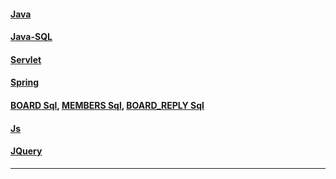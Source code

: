 #### [Java](https://github.com/Sangmoo/ktds-edu/tree/master/Java_Programming)
#### [Java-SQL](https://github.com/Sangmoo/ktds-edu/blob/master/Java_Programming/Article/utils/Sql.java)
#### [Servlet](https://github.com/Sangmoo/ktds-edu/tree/master/Servlet)
#### [Spring](https://github.com/Sangmoo/ktds-edu/tree/master/HelloSpring)
#### [BOARD Sql](https://github.com/Sangmoo/ktds-edu/blob/master/Board_Reply.sql), [MEMBERS Sql](https://github.com/Sangmoo/ktds-edu/blob/master/MEMBERS.sql), [BOARD_REPLY Sql](https://github.com/Sangmoo/ktds-edu/blob/master/Board_Reply.sql)

#### [Js](https://github.com/Sangmoo/ktds-edu/tree/master/js)
#### [JQuery](https://github.com/Sangmoo/ktds-edu/tree/master/jQuery)
---
